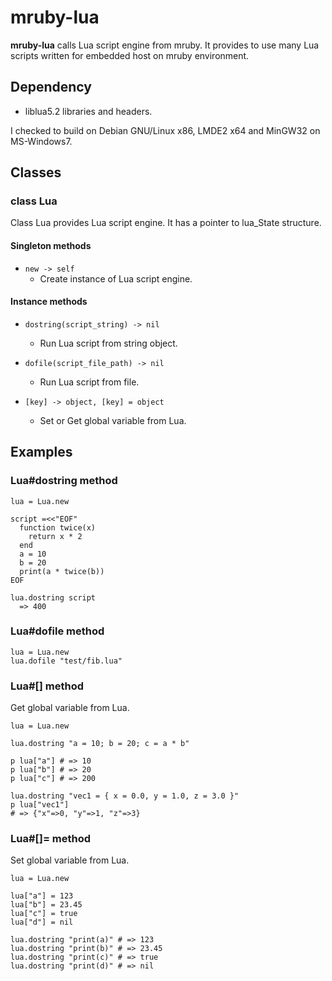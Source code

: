 # mruby-lua

**mruby-lua** calls Lua script engine from mruby.
It provides to use many Lua scripts written for embedded host on mruby environment.

## Dependency

* liblua5.2 libraries and headers.

I checked to build on Debian GNU/Linux x86, LMDE2 x64 and MinGW32 on MS-Windows7.

## Classes

### class Lua

Class Lua provides Lua script engine. It has a pointer to lua\_State structure.

#### Singleton methods

* `new -> self`
  - Create instance of Lua script engine.

#### Instance methods

* `dostring(script_string) -> nil`
  - Run Lua script from string object.

* `dofile(script_file_path) -> nil`
  - Run Lua script from file.

* `[key] -> object, [key] = object`
  - Set or Get global variable from Lua.

## Examples

### Lua#dostring method

    lua = Lua.new
    
    script =<<"EOF"
      function twice(x)
        return x * 2
      end
      a = 10
      b = 20
      print(a * twice(b))
    EOF
    
    lua.dostring script
      => 400

### Lua#dofile method

    lua = Lua.new
    lua.dofile "test/fib.lua"

### Lua#[] method

Get global variable from Lua.

    lua = Lua.new

    lua.dostring "a = 10; b = 20; c = a * b"

    p lua["a"] # => 10
    p lua["b"] # => 20
    p lua["c"] # => 200

    lua.dostring "vec1 = { x = 0.0, y = 1.0, z = 3.0 }"
    p lua["vec1"]
    # => {"x"=>0, "y"=>1, "z"=>3}

### Lua#[]= method

Set global variable from Lua.

    lua = Lua.new

    lua["a"] = 123
    lua["b"] = 23.45
    lua["c"] = true
    lua["d"] = nil

    lua.dostring "print(a)" # => 123
    lua.dostring "print(b)" # => 23.45
    lua.dostring "print(c)" # => true
    lua.dostring "print(d)" # => nil


